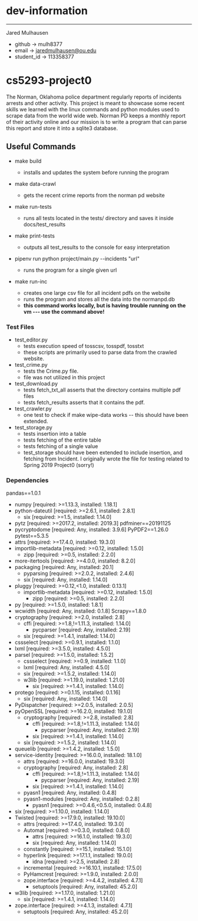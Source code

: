 # dev-information
-----------------
Jared Mulhausen

- github        ->      mulh8377
- email         ->      jaredmulhausen@ou.edu
- student_id    ->      113358377

# cs5293-project0
The Norman, Oklahoma police department regularly reports of incidents arrests and other activity. This project is meant to
showcase some recent skills we learned with the linux commands and python modules used to scrape data from the world wide web.
Norman PD keeps a monthly report of their activity online and our mission is to write a program that can parse this report 
and store it into a sqlite3 database.

## Useful Commands

- make build
    - installs and updates the system before running the program
- make data-crawl
    - gets the recent crime reports from the norman pd website
- make run-tests
    - runs all tests located in the tests/ directory and saves it inside docs/test_results
- make print-tests
    - outputs all test_results to the console for easy interpretation

- pipenv run python project/main.py --incidents "url"
    - runs the program for a single given url
- make run-inc
    - creates one large csv file for all incident pdfs on the website
    - runs the program and stores all the data into the normanpd.db
    - **this command works locally, but is having trouble running on the vm  --- use the command above!**
### Test Files
  - test_editor.py
    - tests execution speed of tosscsv, tosspdf, tosstxt
    - these scripts are primarily used to parse data from the crawled website.
  - test_crime.py
    - tests the Crime.py file.
    - file was not utilized in this project
  - test_download.py
    - tests fetch_txt_all asserts that the directory contains multiple pdf files
    - tests fetch_results asserts that it contains the pdf.
  - test_crawler.py
    - one test to check if make wipe-data works -- this should have been extended.
  - test_storage.py
    - tests insertion into a table
    - tests fetching of the entire table
    - tests fetching of a single value
    - test_storage should have been extended to include insertion, and fetching from Incident. I originally wrote the file for testing related to Spring 2019 Project0 (sorry!)
  
### Dependencies 
pandas==1.0.1
  - numpy [required: >=1.13.3, installed: 1.18.1]
  - python-dateutil [required: >=2.6.1, installed: 2.8.1]
    - six [required: >=1.5, installed: 1.14.0]
  - pytz [required: >=2017.2, installed: 2019.3]
pdfminer==20191125
  - pycryptodome [required: Any, installed: 3.9.6]
PyPDF2==1.26.0
pytest==5.3.5
  - attrs [required: >=17.4.0, installed: 19.3.0]
  - importlib-metadata [required: >=0.12, installed: 1.5.0]
    - zipp [required: >=0.5, installed: 2.2.0]
  - more-itertools [required: >=4.0.0, installed: 8.2.0]
  - packaging [required: Any, installed: 20.1]
    - pyparsing [required: >=2.0.2, installed: 2.4.6]
    - six [required: Any, installed: 1.14.0]
  - pluggy [required: >=0.12,<1.0, installed: 0.13.1]
    - importlib-metadata [required: >=0.12, installed: 1.5.0]
      - zipp [required: >=0.5, installed: 2.2.0]
  - py [required: >=1.5.0, installed: 1.8.1]
  - wcwidth [required: Any, installed: 0.1.8]
Scrapy==1.8.0
  - cryptography [required: >=2.0, installed: 2.8]
    - cffi [required: >=1.8,!=1.11.3, installed: 1.14.0]
      - pycparser [required: Any, installed: 2.19]
    - six [required: >=1.4.1, installed: 1.14.0]
  - cssselect [required: >=0.9.1, installed: 1.1.0]
  - lxml [required: >=3.5.0, installed: 4.5.0]
  - parsel [required: >=1.5.0, installed: 1.5.2]
    - cssselect [required: >=0.9, installed: 1.1.0]
    - lxml [required: Any, installed: 4.5.0]
    - six [required: >=1.5.2, installed: 1.14.0]
    - w3lib [required: >=1.19.0, installed: 1.21.0]
      - six [required: >=1.4.1, installed: 1.14.0]
  - protego [required: >=0.1.15, installed: 0.1.16]
    - six [required: Any, installed: 1.14.0]
  - PyDispatcher [required: >=2.0.5, installed: 2.0.5]
  - pyOpenSSL [required: >=16.2.0, installed: 19.1.0]
    - cryptography [required: >=2.8, installed: 2.8]
      - cffi [required: >=1.8,!=1.11.3, installed: 1.14.0]
        - pycparser [required: Any, installed: 2.19]
      - six [required: >=1.4.1, installed: 1.14.0]
    - six [required: >=1.5.2, installed: 1.14.0]
  - queuelib [required: >=1.4.2, installed: 1.5.0]
  - service-identity [required: >=16.0.0, installed: 18.1.0]
    - attrs [required: >=16.0.0, installed: 19.3.0]
    - cryptography [required: Any, installed: 2.8]
      - cffi [required: >=1.8,!=1.11.3, installed: 1.14.0]
        - pycparser [required: Any, installed: 2.19]
      - six [required: >=1.4.1, installed: 1.14.0]
    - pyasn1 [required: Any, installed: 0.4.8]
    - pyasn1-modules [required: Any, installed: 0.2.8]
      - pyasn1 [required: >=0.4.6,<0.5.0, installed: 0.4.8]
  - six [required: >=1.10.0, installed: 1.14.0]
  - Twisted [required: >=17.9.0, installed: 19.10.0]
    - attrs [required: >=17.4.0, installed: 19.3.0]
    - Automat [required: >=0.3.0, installed: 0.8.0]
      - attrs [required: >=16.1.0, installed: 19.3.0]
      - six [required: Any, installed: 1.14.0]
    - constantly [required: >=15.1, installed: 15.1.0]
    - hyperlink [required: >=17.1.1, installed: 19.0.0]
      - idna [required: >=2.5, installed: 2.8]
    - incremental [required: >=16.10.1, installed: 17.5.0]
    - PyHamcrest [required: >=1.9.0, installed: 2.0.0]
    - zope.interface [required: >=4.4.2, installed: 4.7.1]
      - setuptools [required: Any, installed: 45.2.0]
  - w3lib [required: >=1.17.0, installed: 1.21.0]
    - six [required: >=1.4.1, installed: 1.14.0]
  - zope.interface [required: >=4.1.3, installed: 4.7.1]
    - setuptools [required: Any, installed: 45.2.0]
